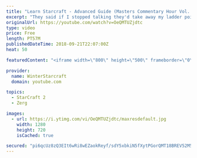 ```yaml
---
title: "Learn Starcraft - Advanced Guide (Masters Commentary Hour Vol. 1)"
excerpt: "They said if I stopped talking they'd take away my ladder points. Next one I upload will have more terran/toss blame RNGesus."
originalUrl: https://youtube.com/watch?v=OeQMTUZjdtc
type: video
price: Free
length: PT57M
publishedDateTime: 2018-09-21T22:07:00Z
heat: 50

featuredContent: "<iframe width=\"800\" height=\"500\" frameborder=\"0\" src=\"https://www.youtube.com/embed/OeQMTUZjdtc\" allow=\"accelerometer; autoplay; encrypted-media; gyroscope; picture-in-picture\" allowfullscreen></iframe>"

provider:
  name: WinterStarcraft
  domain: youtube.com

topics:
  - StarCraft 2
  - Zerg

images:
  - url: https://i.ytimg.com/vi/OeQMTUZjdtc/maxresdefault.jpg
    width: 1280
    height: 720
    isCached: true

secured: "pi6qcUz8zQ3EIt6wRi8wEZaokReyf/sdY5xbkiN5fXytPGorQMT18BREV52M5cSdDyphtB7TB0uViusnwcI1z6uIclB3S5Lwascn1kP3e0/7FLJ2o6oLUUqEFTRsB5wnBr2LmOuhE9SQ2Q3bvCJcJskyZ/SJIaQ1mcm2GHwiy0QtGtXwBODed6NchaKi3B76avMCCbCNpk/MK5YiU8lVc8kGeVwAPKrEGd7rXroXw5KTE7DXH1w0wKI2Nv3AD2Kv1J6LW+0NQ78MyCZhtafFqip/CMGX2WCgBPqmH6u2o3zr3a92ZFv9TLlRFNq8uLw0gjrLRJNUNvx7okh7cOx/pD8KOVXRDK2BDEecKSSw9ISeJSSaUl2rzxYJXHpX3RGHaueOTdu9ykpwWt5rUdZB42Lmb48KHSqZt9Wgx/DHSQ0=;+AT/azfIzbR9NQ7NrG7+Dg=="
---
```


